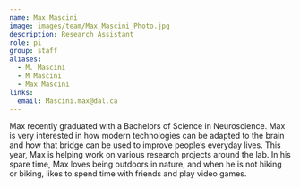 ```yaml
---
name: Max Mascini
image: images/team/Max_Mascini_Photo.jpg
description: Research Assistant 
role: pi
group: staff
aliases:
  - M. Mascini
  - M Mascini
  - Max Mascini
links:
  email: Mascini.max@dal.ca
---
```


Max recently graduated with a Bachelors of Science in Neuroscience. Max is very interested in how modern technologies can be adapted to the brain and how that bridge can be used to improve people’s everyday lives. This year, Max is helping work on various research projects around the lab. In his spare time, Max loves being outdoors in nature, and when he is not hiking or biking, likes to spend time with friends and play video games.